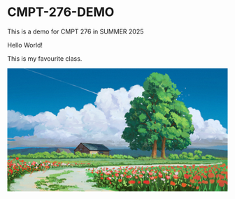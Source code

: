 # CMPT-276-DEMO

This is a demo for CMPT 276 in SUMMER 2025 

Hello World! 

This is my favourite class. 

![My favourite picture](images/bdw.jpg)